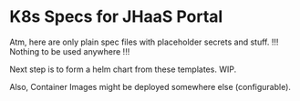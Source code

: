 # K8s Specs for JHaaS Portal

Atm, here are only plain spec files with placeholder secrets and stuff. !!! Nothing to be used anywhere !!!

Next step is to form a helm chart from these templates. WIP.

Also, Container Images might be deployed somewhere else (configurable).
